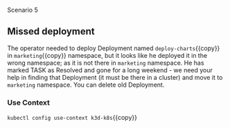 Scenario 5

## Missed deployment 

The operator needed to deploy Deployment named `deploy-charts`{{copy}} in `marketing`{{copy}} namespace, but it looks like he deployed it in the wrong namespace;
as it is not there in `marketing` namespace. He has marked TASK as Resolved and gone for a long weekend - we need your help in finding that Deployment
(it must be there in a cluster) and move it to `marketing` namespace. You can delete old Deployment.

### Use Context 

`kubectl config use-context k3d-k8s`{{copy}} 